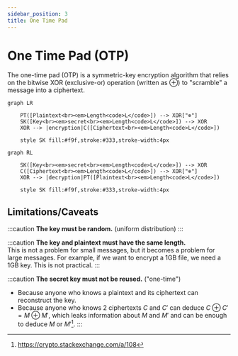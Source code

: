 ```yaml
---
sidebar_position: 3
title: One Time Pad
---
```


# One Time Pad (OTP)

The one-time pad (OTP) is a symmetric-key encryption algorithm that relies on the bitwise XOR (exclusive-or) operation (written as ⊕) to "scramble" a message into a ciphertext.

```mermaid
graph LR

    PT([Plaintext<br><em>Length<code>L</code>]) --> XOR["⊕"]
    SK([Key<br><em>secret<br><em>Length<code>L</code>]) --> XOR
    XOR --> |encryption|C([Ciphertext<br><em>Length<code>L</code>])
    
    style SK fill:#f9f,stroke:#333,stroke-width:4px
```

```mermaid
graph RL

    SK([Key<br><em>secret<br><em>Length<code>L</code>]) --> XOR
    C([Ciphertext<br><em>Length<code>L</code>]) --> XOR["⊕"]
    XOR --> |decryption|PT([Plaintext<br><em>Length<code>L</code>])
    
    style SK fill:#f9f,stroke:#333,stroke-width:4px
```

## Limitations/Caveats
:::caution
**The key must be random.** (uniform distribution)
:::

:::caution
**The key and plaintext must have the same length.**  
This is not a problem for small messages, but it becomes a problem for large messages. For example, if we want to encrypt a 1GB file, we need a 1GB key. This is not practical.
:::

:::caution
**The secret key must not be reused.** ("one-time")
- Because anyone who knows a plaintext and its ciphertext can reconstruct the key.
- Because anyone who knows 2 ciphertexts $C$ and $C'$ can deduce $C \oplus C' = M \oplus M'$, which leaks information about $M$ and $M'$ and can be enough to deduce $M$ or $M'$[^1]. 
:::


[^1]: https://crypto.stackexchange.com/a/108



